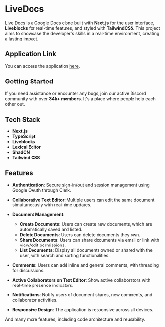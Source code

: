 # LiveDocs

Live Docs is a Google Docs clone built with **Next.js** for the user interface, **Liveblocks** for real-time features, and styled with **TailwindCSS**. This project aims to showcase the developer's skills in a real-time environment, creating a lasting impact.

## Application Link

You can access the application [here](https://live-docs-puce-one.vercel.app/).

## Getting Started

If you need assistance or encounter any bugs, join our active Discord community with over **34k+ members**. It's a place where people help each other out.

## Tech Stack

- **Next.js**
- **TypeScript**
- **Liveblocks**
- **Lexical Editor**
- **ShadCN**
- **Tailwind CSS**

## Features

- **Authentication**: Secure sign-in/out and session management using Google OAuth through Clerk.

- **Collaborative Text Editor**: Multiple users can edit the same document simultaneously with real-time updates.

- **Document Management**:
  - **Create Documents**: Users can create new documents, which are automatically saved and listed.
  - **Delete Documents**: Users can delete documents they own.
  - **Share Documents**: Users can share documents via email or link with view/edit permissions.
  - **List Documents**: Display all documents owned or shared with the user, with search and sorting functionalities.

- **Comments**: Users can add inline and general comments, with threading for discussions.

- **Active Collaborators on Text Editor**: Show active collaborators with real-time presence indicators.

- **Notifications**: Notify users of document shares, new comments, and collaborator activities.

- **Responsive Design**: The application is responsive across all devices.

And many more features, including code architecture and reusability.
